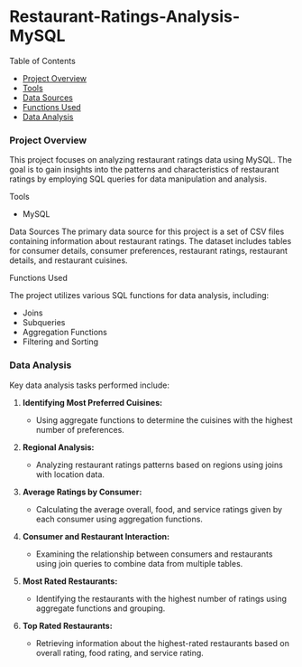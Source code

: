 # Restaurant-Ratings-Analysis-MySQL

Table of Contents

- [Project Overview](#project-overview)
- [Tools](#tools)
- [Data Sources](#data-sources)
- [Functions Used](#functions-used)
- [Data Analysis](#data-analysis)


### Project Overview
This project focuses on analyzing restaurant ratings data using MySQL. The goal is to gain insights into the patterns and characteristics of restaurant ratings by employing SQL queries for data manipulation and analysis.



Tools
- MySQL


Data Sources
The primary data source for this project is a set of CSV files containing information about restaurant ratings. The dataset includes tables for consumer details, consumer preferences, restaurant ratings, restaurant details, and restaurant cuisines.


Functions Used

The project utilizes various SQL functions for data analysis, including:

- Joins
- Subqueries
- Aggregation Functions
- Filtering and Sorting


### Data Analysis

Key data analysis tasks performed include:

1. **Identifying Most Preferred Cuisines:**
    - Using aggregate functions to determine the cuisines with the highest number of preferences.

2. **Regional Analysis:**
    - Analyzing restaurant ratings patterns based on regions using joins with location data.
   
3. **Average Ratings by Consumer:**
   - Calculating the average overall, food, and service ratings given by each consumer using aggregation functions.

4. **Consumer and Restaurant Interaction:**
   - Examining the relationship between consumers and restaurants using join queries to combine data from multiple tables.

5. **Most Rated Restaurants:**
   - Identifying the restaurants with the highest number of ratings using aggregate functions and grouping.
   
6. **Top Rated Restaurants:**
   - Retrieving information about the highest-rated restaurants based on overall rating, food rating, and service rating.


  
